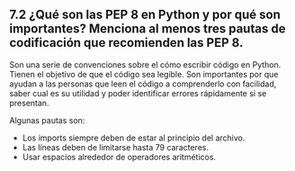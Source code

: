 ## 7.2 ¿Qué son las PEP 8 en Python y por qué son importantes? Menciona al menos tres pautas de codificación que recomienden las PEP 8.
Son una serie de convenciones sobre el cómo escribir código en Python. Tienen el objetivo de que el código sea legible. 
Son importantes por que ayudan a las personas que leen el código a comprenderlo con facilidad, 
saber cual es su utilidad y poder identificar errores rápidamente si se presentan.

Algunas pautas son:
* Los imports siempre deben de estar al principio del archivo.
* Las líneas deben de limitarse hasta 79 caracteres.
* Usar espacios alrededor de operadores aritméticos.
  
